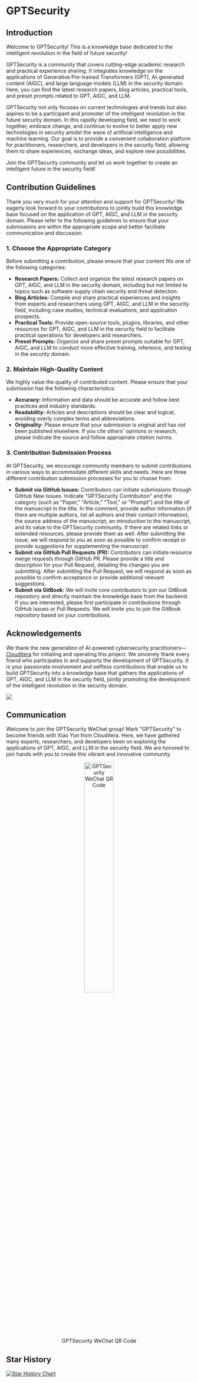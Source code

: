 # GPTSecurity

## Introduction

Welcome to GPTSecurity! This is a knowledge base dedicated to the intelligent revolution in the field of future security!

GPTSecurity is a community that covers cutting-edge academic research and practical experience sharing. It integrates knowledge on the applications of Generative Pre-trained Transformers (GPT), AI-generated content (AIGC), and large language models (LLM) in the security domain. Here, you can find the latest research papers, blog articles, practical tools, and preset prompts related to GPT, AIGC, and LLM.

GPTSecurity not only focuses on current technologies and trends but also aspires to be a participant and promoter of the intelligent revolution in the future security domain. In this rapidly developing field, we need to work together, embrace change, and continue to evolve to better apply new technologies in security amidst the wave of artificial intelligence and machine learning. Our goal is to provide a convenient collaboration platform for practitioners, researchers, and developers in the security field, allowing them to share experiences, exchange ideas, and explore new possibilities.

Join the GPTSecurity community and let us work together to create an intelligent future in the security field!

## Contribution Guidelines

Thank you very much for your attention and support for GPTSecurity! We eagerly look forward to your contributions to jointly build this knowledge base focused on the application of GPT, AIGC, and LLM in the security domain. Please refer to the following guidelines to ensure that your submissions are within the appropriate scope and better facilitate communication and discussion.

### 1. Choose the Appropriate Category

Before submitting a contribution, please ensure that your content fits one of the following categories:

- **Research Papers:** Collect and organize the latest research papers on GPT, AIGC, and LLM in the security domain, including but not limited to topics such as software supply chain security and threat detection.
- **Blog Articles:** Compile and share practical experiences and insights from experts and researchers using GPT, AIGC, and LLM in the security field, including case studies, technical evaluations, and application prospects.
- **Practical Tools:** Provide open-source tools, plugins, libraries, and other resources for GPT, AIGC, and LLM in the security field to facilitate practical operations for developers and researchers.
- **Preset Prompts:** Organize and share preset prompts suitable for GPT, AIGC, and LLM to conduct more effective training, inference, and testing in the security domain.

### 2. Maintain High-Quality Content

We highly value the quality of contributed content. Please ensure that your submission has the following characteristics:

- **Accuracy:** Information and data should be accurate and follow best practices and industry standards.
- **Readability:** Articles and descriptions should be clear and logical, avoiding overly complex terms and abbreviations.
- **Originality:** Please ensure that your submission is original and has not been published elsewhere. If you cite others' opinions or research, please indicate the source and follow appropriate citation norms.

### 3. Contribution Submission Process

At GPTSecurity, we encourage community members to submit contributions in various ways to accommodate different skills and needs. Here are three different contribution submission processes for you to choose from:

- **Submit via GitHub Issues:** Contributors can initiate submissions through GitHub New Issues. Indicate "GPTSecurity Contribution" and the category (such as "Paper," "Article," "Tool," or "Prompt") and the title of the manuscript in the title. In the comment, provide author information (if there are multiple authors, list all authors and their contact information), the source address of the manuscript, an introduction to the manuscript, and its value to the GPTSecurity community. If there are related links or extended resources, please provide them as well. After submitting the issue, we will respond to you as soon as possible to confirm receipt or provide suggestions for supplementing the manuscript.
- **Submit via GitHub Pull Requests (PR):** Contributors can initiate resource merge requests through GitHub PR. Please provide a title and description for your Pull Request, detailing the changes you are submitting. After submitting the Pull Request, we will respond as soon as possible to confirm acceptance or provide additional relevant suggestions.
- **Submit via GitBook:** We will invite core contributors to join our GitBook repository and directly maintain the knowledge base from the backend. If you are interested, please first participate in contributions through GitHub Issues or Pull Requests. We will invite you to join the GitBook repository based on your contributions.

## Acknowledgements

We thank the new generation of AI-powered cybersecurity practitioners—[Clouditera](https://clouditera.com/) for initiating and operating this project. We sincerely thank every friend who participates in and supports the development of GPTSecurity. It is your passionate involvement and selfless contributions that enable us to build GPTSecurity into a knowledge base that gathers the applications of GPT, AIGC, and LLM in the security field, jointly promoting the development of the intelligent revolution in the security domain.

[![](https://contrib.rocks/image?repo=mo-xiaoxi/GPTSecurity)](https://github.com/mo-xiaoxi/GPTSecurity/graphs/contributors)

## Communication

Welcome to join the GPTSecurity WeChat group! Mark "GPTSecurity" to become friends with Xiao Yun from Clouditera. Here, we have gathered many experts, researchers, and developers keen on exploring the applications of GPT, AIGC, and LLM in the security field. We are honored to join hands with you to create this vibrant and innovative community.

<div align=center><img src="https://gptsecurity.info/img/wechat.jpg" alt="GPTSecurity WeChat QR Code" width="40%" height="40%"><figcaption>GPTSecurity WeChat QR Code</figcaption></div>

## Star History

[![Star History Chart](https://api.star-history.com/svg?repos=mo-xiaoxi/GPTSecurity&type=Date)](https://star-history.com/#mo-xiaoxi/GPTSecurity&Date)